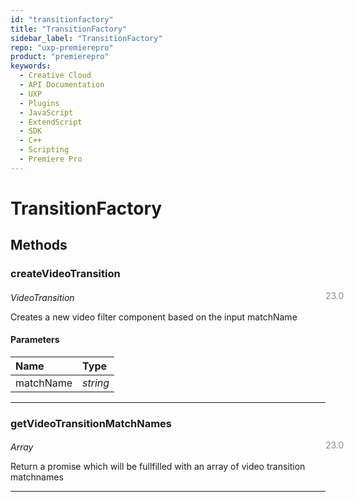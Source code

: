 ```yaml
---
id: "transitionfactory"
title: "TransitionFactory"
sidebar_label: "TransitionFactory"
repo: "uxp-premierepro"
product: "premierepro"
keywords:
  - Creative Cloud
  - API Documentation
  - UXP
  - Plugins
  - JavaScript
  - ExtendScript
  - SDK
  - C++
  - Scripting
  - Premiere Pro
---
```


# TransitionFactory



## Methods

### createVideoTransition

<span class="minversion" style="display: block; margin-bottom: -1em; margin-left: 36em; float:left; opacity:0.5;">23.0</span>

*VideoTransition*

Creates a new video filter component based on the input matchName

#### Parameters

| Name | Type |
| :------ | :------ |
| matchName | *string* |

___

### getVideoTransitionMatchNames

<span class="minversion" style="display: block; margin-bottom: -1em; margin-left: 36em; float:left; opacity:0.5;">23.0</span>

*Array*

Return a promise which will be fullfilled with an array of video transition matchnames


___




